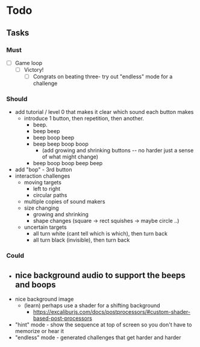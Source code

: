 # Todo

## Tasks

### Must

- [ ] Game loop
  - [ ] Victory!
    - [ ] Congrats on beating three- try out "endless" mode for a challenge

### Should

- add tutorial / level 0 that makes it clear which sound each button makes
  - introduce 1 button, then repetition, then another.
    - beep.
    - beep beep
    - beep boop beep
    - beep beep boop boop
      - (add growing and shrinking buttons -- no harder just a sense of what might change)
    - beep boop boop beep beep
- add "bop" - 3rd button
- interaction challenges
  - moving targets
    - left to right
    - circular paths
  - multiple copies of sound makers
  - size changing
    - growing and shrinking
    - shape changes (square -> rect squishes -> maybe circle ..)
  - uncertain targets
    - all turn white (cant tell which is which), then turn back
    - all turn black (invisible), then turn back

### Could

- ## nice background audio to support the beeps and boops
- nice background image
  - (learn) perhaps use a shader for a shifting background
    - https://excaliburjs.com/docs/postprocessors/#custom-shader-based-post-processors
- "hint" mode - show the sequence at top of screen so you don't have to memorize or hear it
- "endless" mode - generated challenges that get harder and harder
